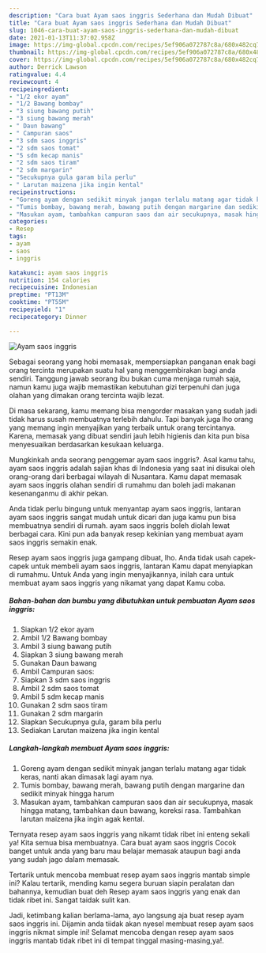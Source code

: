 ```yaml
---
description: "Cara buat Ayam saos inggris Sederhana dan Mudah Dibuat"
title: "Cara buat Ayam saos inggris Sederhana dan Mudah Dibuat"
slug: 1046-cara-buat-ayam-saos-inggris-sederhana-dan-mudah-dibuat
date: 2021-01-13T11:37:02.958Z
image: https://img-global.cpcdn.com/recipes/5ef906a072787c8a/680x482cq70/ayam-saos-inggris-foto-resep-utama.jpg
thumbnail: https://img-global.cpcdn.com/recipes/5ef906a072787c8a/680x482cq70/ayam-saos-inggris-foto-resep-utama.jpg
cover: https://img-global.cpcdn.com/recipes/5ef906a072787c8a/680x482cq70/ayam-saos-inggris-foto-resep-utama.jpg
author: Derrick Lawson
ratingvalue: 4.4
reviewcount: 4
recipeingredient:
- "1/2 ekor ayam"
- "1/2 Bawang bombay"
- "3 siung bawang putih"
- "3 siung bawang merah"
- " Daun bawang"
- " Campuran saos"
- "3 sdm saos inggris"
- "2 sdm saos tomat"
- "5 sdm kecap manis"
- "2 sdm saos tiram"
- "2 sdm margarin"
- "Secukupnya gula garam bila perlu"
- " Larutan maizena jika ingin kental"
recipeinstructions:
- "Goreng ayam dengan sedikit minyak jangan terlalu matang agar tidak keras, nanti akan dimasak lagi ayam nya."
- "Tumis bombay, bawang merah, bawang putih dengan margarine dan sedikit minyak hingga harum"
- "Masukan ayam, tambahkan campuran saos dan air secukupnya, masak hingga matang, tambahkan daun bawang, koreksi rasa. Tambahkan larutan maizena jika ingin agak kental."
categories:
- Resep
tags:
- ayam
- saos
- inggris

katakunci: ayam saos inggris 
nutrition: 154 calories
recipecuisine: Indonesian
preptime: "PT13M"
cooktime: "PT55M"
recipeyield: "1"
recipecategory: Dinner

---
```



![Ayam saos inggris](https://img-global.cpcdn.com/recipes/5ef906a072787c8a/680x482cq70/ayam-saos-inggris-foto-resep-utama.jpg)

Sebagai seorang yang hobi memasak, mempersiapkan panganan enak bagi orang tercinta merupakan suatu hal yang menggembirakan bagi anda sendiri. Tanggung jawab seorang ibu bukan cuma menjaga rumah saja, namun kamu juga wajib memastikan kebutuhan gizi terpenuhi dan juga olahan yang dimakan orang tercinta wajib lezat.

Di masa  sekarang, kamu memang bisa mengorder masakan yang sudah jadi tidak harus susah membuatnya terlebih dahulu. Tapi banyak juga lho orang yang memang ingin menyajikan yang terbaik untuk orang tercintanya. Karena, memasak yang dibuat sendiri jauh lebih higienis dan kita pun bisa menyesuaikan berdasarkan kesukaan keluarga. 



Mungkinkah anda seorang penggemar ayam saos inggris?. Asal kamu tahu, ayam saos inggris adalah sajian khas di Indonesia yang saat ini disukai oleh orang-orang dari berbagai wilayah di Nusantara. Kamu dapat memasak ayam saos inggris olahan sendiri di rumahmu dan boleh jadi makanan kesenanganmu di akhir pekan.

Anda tidak perlu bingung untuk menyantap ayam saos inggris, lantaran ayam saos inggris sangat mudah untuk dicari dan juga kamu pun bisa membuatnya sendiri di rumah. ayam saos inggris boleh diolah lewat berbagai cara. Kini pun ada banyak resep kekinian yang membuat ayam saos inggris semakin enak.

Resep ayam saos inggris juga gampang dibuat, lho. Anda tidak usah capek-capek untuk membeli ayam saos inggris, lantaran Kamu dapat menyiapkan di rumahmu. Untuk Anda yang ingin menyajikannya, inilah cara untuk membuat ayam saos inggris yang nikamat yang dapat Kamu coba.

<!--inarticleads1-->

##### Bahan-bahan dan bumbu yang dibutuhkan untuk pembuatan Ayam saos inggris:

1. Siapkan 1/2 ekor ayam
1. Ambil 1/2 Bawang bombay
1. Ambil 3 siung bawang putih
1. Siapkan 3 siung bawang merah
1. Gunakan  Daun bawang
1. Ambil  Campuran saos:
1. Siapkan 3 sdm saos inggris
1. Ambil 2 sdm saos tomat
1. Ambil 5 sdm kecap manis
1. Gunakan 2 sdm saos tiram
1. Gunakan 2 sdm margarin
1. Siapkan Secukupnya gula, garam bila perlu
1. Sediakan  Larutan maizena jika ingin kental




<!--inarticleads2-->

##### Langkah-langkah membuat Ayam saos inggris:

1. Goreng ayam dengan sedikit minyak jangan terlalu matang agar tidak keras, nanti akan dimasak lagi ayam nya.
1. Tumis bombay, bawang merah, bawang putih dengan margarine dan sedikit minyak hingga harum
1. Masukan ayam, tambahkan campuran saos dan air secukupnya, masak hingga matang, tambahkan daun bawang, koreksi rasa. Tambahkan larutan maizena jika ingin agak kental.




Ternyata resep ayam saos inggris yang nikamt tidak ribet ini enteng sekali ya! Kita semua bisa membuatnya. Cara buat ayam saos inggris Cocok banget untuk anda yang baru mau belajar memasak ataupun bagi anda yang sudah jago dalam memasak.

Tertarik untuk mencoba membuat resep ayam saos inggris mantab simple ini? Kalau tertarik, mending kamu segera buruan siapin peralatan dan bahannya, kemudian buat deh Resep ayam saos inggris yang enak dan tidak ribet ini. Sangat taidak sulit kan. 

Jadi, ketimbang kalian berlama-lama, ayo langsung aja buat resep ayam saos inggris ini. Dijamin anda tiidak akan nyesel membuat resep ayam saos inggris nikmat simple ini! Selamat mencoba dengan resep ayam saos inggris mantab tidak ribet ini di tempat tinggal masing-masing,ya!.

